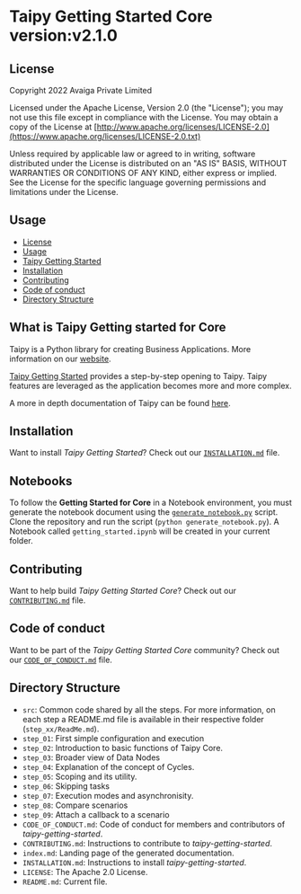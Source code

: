 # Taipy Getting Started Core version:v2.1.0

## License
Copyright 2022 Avaiga Private Limited

Licensed under the Apache License, Version 2.0 (the "License"); you may not use this file except in compliance with
the License. You may obtain a copy of the License at
[http://www.apache.org/licenses/LICENSE-2.0](https://www.apache.org/licenses/LICENSE-2.0.txt)

Unless required by applicable law or agreed to in writing, software distributed under the License is distributed on
an "AS IS" BASIS, WITHOUT WARRANTIES OR CONDITIONS OF ANY KIND, either express or implied. See the License for the
specific language governing permissions and limitations under the License.

## Usage

- [License](#license)
- [Usage](#usage)
- [Taipy Getting Started](##what-is-taipy-getting-started-for-core)
- [Installation](#installation)
- [Contributing](#contributing)
- [Code of conduct](#code-of-conduct)
- [Directory Structure](#directory-structure)

## What is Taipy Getting started for Core

Taipy is a Python library for creating Business Applications. More information on our [website](https://www.taipy.io).

[Taipy Getting Started](https://docs.taipy.io/en/latest/getting_started/) provides a step-by-step opening to Taipy. 
Taipy features are leveraged as the application becomes more and more complex.

A more in depth documentation of Taipy can be found [here](https://docs.taipy.io/en/latest/).

## Installation

Want to install _Taipy Getting Started_? Check out our [`INSTALLATION.md`](INSTALLATION.md) file.

## Notebooks

To follow the **Getting Started for Core** in a Notebook environment, you must generate the notebook document using 
the [`generate_notebook.py`](generate_notebook.py) script. Clone the repository and run the script 
(`python generate_notebook.py`). A Notebook called `getting_started.ipynb` will be created in your current folder.

## Contributing

Want to help build _Taipy Getting Started Core_? Check out our [`CONTRIBUTING.md`](CONTRIBUTING.md) file.

## Code of conduct

Want to be part of the _Taipy Getting Started Core_ community? Check out our [`CODE_OF_CONDUCT.md`](CODE_OF_CONDUCT.md) 
file.

## Directory Structure

- `src`: Common code shared by all the steps. For more information, on each step a README.md file is available in their
  respective folder (`step_xx/ReadMe.md`).
- `step_01`: First simple configuration and execution
- `step_02`: Introduction to basic functions of Taipy Core.
- `step_03`: Broader view of Data Nodes
- `step_04`: Explanation of the concept of Cycles.
- `step_05`: Scoping and its utility.
- `step_06`: Skipping tasks
- `step_07`: Execution modes and asynchronisity.
- `step_08`: Compare scenarios
- `step_09`: Attach a callback to a scenario
- `CODE_OF_CONDUCT.md`: Code of conduct for members and contributors of _taipy-getting-started_.
- `CONTRIBUTING.md`: Instructions to contribute to _taipy-getting-started_.
- `index.md`: Landing page of the generated documentation. 
- `INSTALLATION.md`: Instructions to install _taipy-getting-started_.
- `LICENSE`: The Apache 2.0 License.
- `README.md`: Current file.
